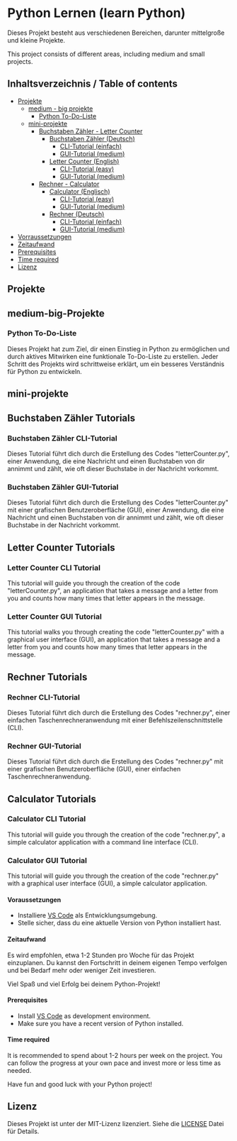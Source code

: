 # Python Lernen (learn Python)

Dieses Projekt besteht aus verschiedenen Bereichen, darunter mittelgroße und kleine Projekte.

This project consists of different areas, including medium and small projects.


## Inhaltsverzeichnis / Table of contents

- [Projekte](#projekte)
    - [medium - big projekte](#medium-big-projekte)
        - [Python To-Do-Liste](#python-to-do-liste)
    - [mini-projekte](#mini-projekte)
        - [Buchstaben Zähler - Letter Counter](#buchstaben-zähler-tutorials)
            - [Buchstaben Zähler (Deutsch)](#buchstaben-zähler-tutorials)
                - [CLI-Tutorial (einfach)](#buchstaben-zähler-cli-tutorial)
                - [GUI-Tutorial (medium)](#buchstaben-zähler-gui-tutorial)
            - [Letter Counter (English)](#letter-counter-tutorials)
                - [CLI-Tutorial (easy)](#letter-counter-cli-tutorial)
                - [GUI-Tutorial (medium)](#letter-counter-gui-tutorial)
        - [Rechner - Calculator](#rechner-tutorials)
            - [Calculator (Englisch)](#calculator-tutorials)
                - [CLI-Tutorial (easy)](#rechner-cli-tutorial)
                - [GUI-Tutorial (medium)](#rechner-gui-tutorial)
            - [Rechner (Deutsch)](#rechner-tutorials)
                - [CLI-Tutorial (einfach)](#rechner-cli-tutorial)
                - [GUI-Tutorial (medium)](#rechner-gui-tutorial)
- [Vorraussetzungen](#voraussetzungen)
- [Zeitaufwand](#zeitaufwand)
- [Prerequisites](#prerequisites)
- [Time required](#time-required)
- [Lizenz](#lizenz)



## Projekte


## medium-big-Projekte

### Python To-Do-Liste

Dieses Projekt hat zum Ziel, dir einen Einstieg in Python zu ermöglichen und durch aktives Mitwirken eine funktionale To-Do-Liste zu erstellen. Jeder Schritt des Projekts wird schrittweise erklärt, um ein besseres Verständnis für Python zu entwickeln.


## mini-projekte


## Buchstaben Zähler Tutorials

### Buchstaben Zähler CLI-Tutorial

Dieses Tutorial führt dich durch die Erstellung des Codes "letterCounter.py", einer Anwendung, die eine Nachricht und einen Buchstaben von dir annimmt und zählt, wie oft dieser Buchstabe in der Nachricht vorkommt.

### Buchstaben Zähler GUI-Tutorial

Dieses Tutorial führt dich durch die Erstellung des Codes "letterCounter.py" mit einer grafischen Benutzeroberfläche (GUI), einer Anwendung, die eine Nachricht und einen Buchstaben von dir annimmt und zählt, wie oft dieser Buchstabe in der Nachricht vorkommt.


## Letter Counter Tutorials

### Letter Counter CLI Tutorial

This tutorial will guide you through the creation of the code "letterCounter.py", an application that takes a message and a letter from you and counts how many times that letter appears in the message.

### Letter Counter GUI Tutorial

This tutorial walks you through creating the code "letterCounter.py" with a graphical user interface (GUI), an application that takes a message and a letter from you and counts how many times that letter appears in the message.


## Rechner Tutorials

### Rechner CLI-Tutorial

Dieses Tutorial führt dich durch die Erstellung des Codes "rechner.py", einer einfachen Taschenrechneranwendung mit einer Befehlszeilenschnittstelle (CLI).

### Rechner GUI-Tutorial

Dieses Tutorial führt dich durch die Erstellung des Codes "rechner.py" mit einer grafischen Benutzeroberfläche (GUI), einer einfachen Taschenrechneranwendung.


## Calculator Tutorials

### Calculator CLI Tutorial

This tutorial will guide you through the creation of the code "rechner.py", a simple calculator application with a command line interface (CLI).

### Calculator GUI Tutorial

This tutorial will guide you through the creation of the code "rechner.py" with a graphical user interface (GUI), a simple calculator application.


#### Voraussetzungen

- Installiere [VS Code](https://code.visualstudio.com/) als Entwicklungsumgebung.
- Stelle sicher, dass du eine aktuelle Version von Python installiert hast.

#### Zeitaufwand

Es wird empfohlen, etwa 1-2 Stunden pro Woche für das Projekt einzuplanen. Du kannst den Fortschritt in deinem eigenen Tempo verfolgen und bei Bedarf mehr oder weniger Zeit investieren.

Viel Spaß und viel Erfolg bei deinem Python-Projekt!


#### Prerequisites

- Install [VS Code](https://code.visualstudio.com/) as development environment.
- Make sure you have a recent version of Python installed.

#### Time required

It is recommended to spend about 1-2 hours per week on the project. You can follow the progress at your own pace and invest more or less time as needed.

Have fun and good luck with your Python project!


## Lizenz

Dieses Projekt ist unter der MIT-Lizenz lizenziert. Siehe die [LICENSE](LICENSE) Datei für Details.